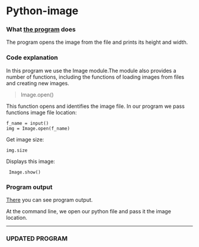 # Python-image
### What [the program](https://github.com/chichikow/Python-image/blob/master/c_line.py) does
The program opens the image from the file and prints its height and width.
### Сode explanation
In this program we use the Image module.The module also provides a number of functions, including the functions of loading images from files and creating new images.
>Image.open()

This function opens and identifies the image file. In our program we pass functions 
image file location:
          
    f_name = input() 
    img = Image.open(f_name)

 Get image size:
 
    img.size 
 
Displays this image:
 
     Image.show()
    

### Program output 

[There](https://github.com/chichikow/Python-image/blob/master/output_program.PNG) you can see program output.

At the command line, we open our python file and pass it the image location.

----------------------------------------------------------------------------------------------------------------------------------------
### UPDATED PROGRAM
